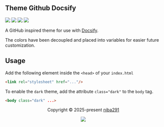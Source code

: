 ## Theme Github Docsify

<p align="left">
	<a href="https://github.com/niba291/THEME-DOCS/stargazers"><img src="https://img.shields.io/github/stars/niba291/THEME-DOCS?style=for-the-badge&colorA=363a4f&colorB=E7D5B3"></a>
	<a href="https://github.com/niba291/THEME-DOCS/issues"><img src="https://img.shields.io/github/issues/niba291/THEME-DOCS?style=for-the-badge&colorA=363a4f&colorB=A8CA58"></a>
	<a href="https://github.com/niba291/THEME-DOCS/contributors"><img src="https://img.shields.io/github/contributors/niba291/THEME-DOCS?style=for-the-badge&colorA=363a4f&colorB=A4DDDB"></a>
    <a href="https://github.com/niba291/THEME-DOCS/contributors"><img src="https://img.shields.io/github/last-commit/niba291/THEME-DOCS?style=for-the-badge&colorA=363a4f&colorB=DA863E"></a>
</p>

A GitHub inspired theme for use with [Docsify](https://docsify.js.org).

The colors have been decoupled and placed into variables for easier future customization.

## Usage

Add the following element inside the `<head>` of your `index.html`

```html
<link rel="stylesheet" href="..."/>
```

To enable the `dark` theme, add the attribute `class="dark"` to the `body` tag.

```html
<body class="dark" ...>
```

<p align="center">
	Copyright &copy; 2025-present <a href="https://github.com/niba291" target="_blank">niba291</a>
</p>

<p align="center">
	<a href="https://github.com/catppuccin/catppuccin/blob/main/LICENSE"><img src="https://img.shields.io/static/v1.svg?style=for-the-badge&label=License&message=MIT&logoColor=272744&colorA=363a4f&colorB=F2D3AB"/></a>
</p>